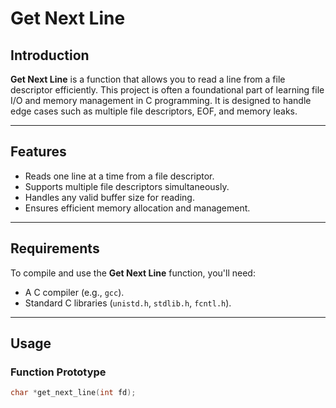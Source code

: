 # Get Next Line

## Introduction

**Get Next Line** is a function that allows you to read a line from a file descriptor efficiently. This project is often a foundational part of learning file I/O and memory management in C programming. It is designed to handle edge cases such as multiple file descriptors, EOF, and memory leaks.

---

## Features

- Reads one line at a time from a file descriptor.
- Supports multiple file descriptors simultaneously.
- Handles any valid buffer size for reading.
- Ensures efficient memory allocation and management.

---

## Requirements

To compile and use the **Get Next Line** function, you'll need:

- A C compiler (e.g., `gcc`).
- Standard C libraries (`unistd.h`, `stdlib.h`, `fcntl.h`).

---

## Usage

### Function Prototype

```c
char *get_next_line(int fd);

